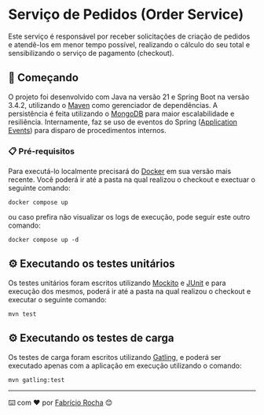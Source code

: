 # Serviço de Pedidos (Order Service)

Este serviço é responsável por receber solicitações de criação 
de pedidos e atendê-los em menor tempo possível, realizando o cálculo do seu total e sensibilizando 
o serviço de pagamento (checkout).

## 🚀 Começando

O projeto foi desenvolvido com Java na versão 21 e Spring Boot na versão 3.4.2, 
utilizando o [Maven](https://maven.apache.org/) como gerenciador de dependências. A persistência é feita utilizando
o [MongoDB](https://www.mongodb.com/pt-br/) para maior escalabilidade e resiliência. Internamente, faz se uso de eventos
do Spring ([Application Events](https://docs.spring.io/spring-framework/reference/testing/testcontext-framework/application-events.html))
para disparo de procedimentos internos.

### 📋 Pré-requisitos

Para executá-lo localmente precisará do [Docker](https://docs.docker.com/) em sua versão mais recente.
Você poderá ir até a pasta na qual realizou o checkout e exectuar o seguinte comando:
```
docker compose up
```
ou caso prefira não visualizar os logs de execução, pode seguir este outro comando:
```
docker compose up -d
```
## ⚙️ Executando os testes unitários

Os testes unitários foram escritos utilizando [Mockito](https://site.mockito.org/) 
e [JUnit](https://junit.org/junit5/) e para execução dos mesmos, poderá ir até a pasta na 
qual realizou o checkout e executar o seguinte comando:
```
mvn test
```

## ⚙️ Executando os testes de carga

Os testes de carga foram escritos utilizando [Gatling](https://gatling.io/), 
e poderá ser executado apenas com a aplicação em execução utilizando o comando:

```
mvn gatling:test
```

---
⌨️ com ❤️ por [Fabrício Rocha](https://github.com/fabriciormartins/) 😊